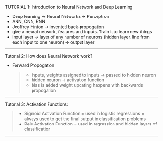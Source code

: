 TUTORIAL 1: Introduction to Neural Network and Deep Learning

- Deep learning -> Neural Networks -> Perceptron 
- ANN, CNN, RNN
- Jeoffrey Hinton -> invented back-propogation
- give a neural network, features and inputs. Train it to learn new things
- input layer -> layer of any number of neurons (hidden layer, line from each input to one neuron) -> output layer

___________________________________________________________________________________________

Tutorial 2: How does Neural Network work?
- Forward Propogation
  > - inputs, weights assigned to inputs -> passed to hidden neuron
  > - hidden neuron -> activation function
  > - bias is added
  > weight updating happens with backwards propogation
  
___________________________________________________________________________________________

Tutorial 3: Activation Functions:
> - Sigmoid Activation Function = used in logistic regressions = always used to get the final output in classification problems
> - Relu Activation Function = used in regression and hidden layers of classification

___________________________________________________________________________________________




